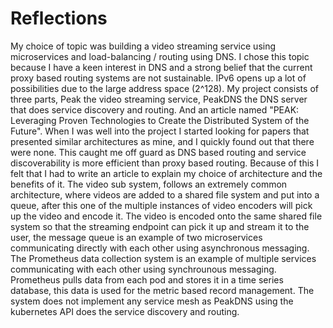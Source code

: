 # Reflections
My choice of topic was building a video streaming service using microservices and load-balancing / routing using DNS.
I chose this topic because I have a keen interest in DNS and a strong belief that the current proxy based routing systems
are not sustainable. IPv6 opens up a lot of possibilities due to the large address space (2^128).
My project consists of three parts, Peak the video streaming service, PeakDNS the DNS server that does service discovery and
routing. And an article named "PEAK: Leveraging Proven Technologies to Create
the Distributed System of the Future".
When I was well into the project I started looking for papers that presented similar architectures as mine, and I quickly
found out that there were none. This caught me off guard as DNS based routing and service discoverability is more efficient
than proxy based routing. Because of this I felt that I had to write an article to explain my choice of architecture and
the benefits of it.
The video sub system, follows an extremely common architecture, where videos are added to a shared file system and put into a queue,
after this one of the multiple instances of video encoders will pick up the video and encode it. The video is encoded onto the 
same shared file system so that the streaming endpoint can pick it up and stream it to the user, the message queue is an example of 
two microservices communicating directly with each other using asynchronous messaging. The Prometheus data collection system
is an example of multiple services communicating with each other using synchrounous messaging. Prometheus pulls data from each pod
and stores it in a time series database, this data is used for the metric based record management. The system does not implement any 
service mesh as PeakDNS using the kubernetes API does the service discovery and routing.